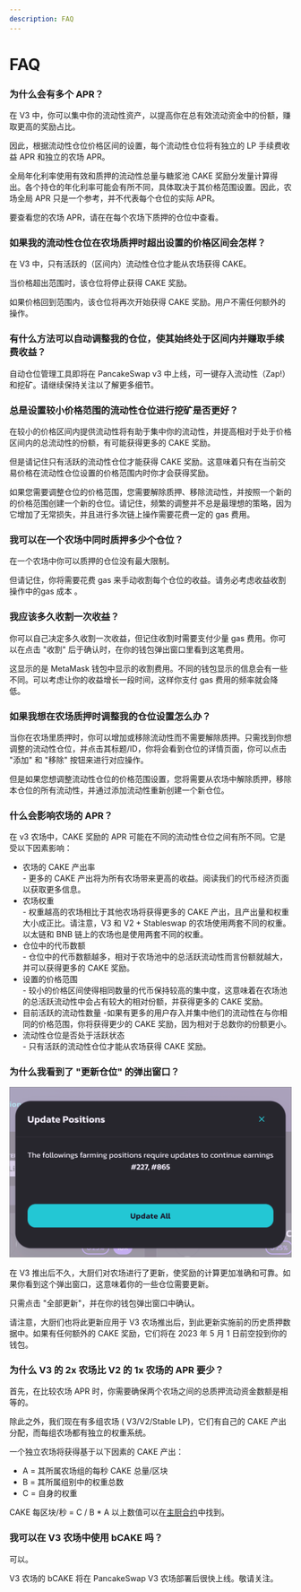 ```yaml
---
description: FAQ
---
```


# FAQ

### 为什么会有多个 APR？&#x20;

在 V3 中，你可以集中你的流动性资产，以提高你在总有效流动资金中的份额，赚取更高的奖励占比。&#x20;

因此，根据流动性仓位价格区间的设置，每个流动性仓位将有独立的 LP 手续费收益 APR 和独立的农场 APR。&#x20;

全局年化利率使用有效和质押的流动性总量与糖浆池 CAKE 奖励分发量计算得出。各个持仓的年化利率可能会有所不同，具体取决于其价格范围设置。因此，农场全局 APR 只是一个参考，并不代表每个仓位的实际 APR。&#x20;

要查看您的农场 APR，请在在每个农场下质押的仓位中查看。



### 如果我的流动性仓位在农场质押时超出设置的价格区间会怎样？&#x20;

在 V3 中，只有活跃的（区间内）流动性仓位才能从农场获得 CAKE。&#x20;

当价格超出范围时，该仓位将停止获得 CAKE 奖励。&#x20;

如果价格回到范围内，该仓位将再次开始获得 CAKE 奖励。用户不需任何额外的操作。



### 有什么方法可以自动调整我的仓位，使其始终处于区间内并赚取手续费收益？&#x20;

自动仓位管理工具即将在 PancakeSwap v3 中上线，可一键存入流动性（Zap!）和挖矿。请继续保持关注以了解更多细节。



### 总是设置较小价格范围的流动性仓位进行挖矿是否更好？&#x20;

在较小的价格区间内提供流动性将有助于集中你的流动性，并提高相对于处于价格区间内的总流动性的份额，有可能获得更多的 CAKE 奖励。&#x20;

但是请记住只有活跃的流动性仓位才能获得 CAKE 奖励。这意味着只有在当前交易价格在流动性仓位设置的价格范围内时你才会获得奖励。&#x20;

如果您需要调整仓位的价格范围，您需要解除质押、移除流动性，并按照一个新的的价格范围创建一个新的仓位。请记住，频繁的调整并不总是最理想的策略，因为它增加了无常损失，并且进行多次链上操作需要花费一定的 gas 费用。



### 我可以在一个农场中同时质押多少个仓位？&#x20;

在一个农场中你可以质押的仓位没有最大限制。&#x20;

但请记住，你将需要花费 gas 来手动收割每个仓位的收益。请务必考虑收益收割操作中的gas 成本 。



### 我应该多久收割一次收益？&#x20;

你可以自己决定多久收割一次收益，但记住收割时需要支付少量 gas 费用。你可以在点击 "收割" 后于确认时，在你的钱包弹出窗口里看到这笔费用。&#x20;

这显示的是 MetaMask 钱包中显示的收割费用。不同的钱包显示的信息会有一些不同。可以考虑让你的收益增长一段时间，这样你支付 gas 费用的频率就会降低。

### 如果我想在农场质押时调整我的仓位设置怎么办？&#x20;

当你在农场里质押时，你可以增加或移除流动性而不需要解除质押。只需找到你想调整的流动性仓位，并点击其标题/ID，你将会看到仓位的详情页面，你可以点击 "添加" 和 "移除" 按钮来进行对应操作。&#x20;

但是如果您想调整流动性仓位的价格范围设置，您将需要从农场中解除质押，移除本仓位的所有流动性，并通过添加流动性重新创建一个新仓位。

### 什么会影响农场的 APR？&#x20;

在 v3 农场中，CAKE 奖励的 APR 可能在不同的流动性仓位之间有所不同。它是受以下因素影响：&#x20;

* 农场的 CAKE 产出率\
  &#x20;\- 更多的 CAKE 产出将为所有农场带来更高的收益。阅读我们的代币经济页面以获取更多信息。&#x20;
* 农场权重\
  &#x20;\- 权重越高的农场相比于其他农场将获得更多的 CAKE 产出，且产出量和权重大小成正比。请注意，V3 和 V2 + Stableswap 的农场使用两套不同的权重。以太链和 BNB 链上的农场也是使用两套不同的权重。&#x20;
* 仓位中的代币数额\
  &#x20;\- 仓位中的代币数额越多，相对于农场池中的总活跃流动性而言份额就越大，并可以获得更多的 CAKE 奖励。&#x20;
* 设置的价格范围\
  &#x20; \- 较小的价格区间使得相同数量的代币保持较高的集中度，这意味着在农场池的总活跃流动性中会占有较大的相对份额，并获得更多的 CAKE 奖励。&#x20;
* 目前活跃的流动性数量 -如果有更多的用户存入并集中他们的流动性在与你相同的价格范围，你将获得更少的 CAKE 奖励，因为相对于总数你的份额更小。&#x20;
* 流动性仓位是否处于活跃状态\
  &#x20;\- 只有活跃的流动性仓位才能从农场获得 CAKE 奖励。



### 为什么我看到了 "更新仓位" 的弹出窗口？

![](<../../.gitbook/assets/image (10) (1).png>)

在 V3 推出后不久，大厨们对农场进行了更新，使奖励的计算更加准确和可靠。如果你看到这个弹出窗口，这意味着你的一些仓位需要更新。&#x20;

只需点击 "全部更新"，并在你的钱包弹出窗口中确认。&#x20;

请注意，大厨们也将此更新应用于 V3 农场推出后，到此更新实施前的历史质押数据中。如果有任何额外的 CAKE 奖励，它们将在 2023 年 5 月 1 日前空投到你的钱包。



### 为什么 V3 的 2x 农场比 V2 的 1x 农场的 APR 要少？&#x20;

首先，在比较农场 APR 时，你需要确保两个农场之间的总质押流动资金数额是相等的。&#x20;

&#x20;除此之外，我们现在有多组农场 ( V3/V2/Stable LP)，它们有自己的 CAKE 产出分配，而每组农场都有独立的权重系统。&#x20;

一个独立农场将获得基于以下因素的 CAKE 产出：&#x20;

* A = 其所属农场组的每秒 CAKE 总量/区块&#x20;
* B = 其所属组别中的权重总数&#x20;
* C = 自身的权重&#x20;

CAKE 每区块/秒 = C / B \* A 以上数值可以在[主厨合约](https://docs.pancakeswap.finance/code/smart-contracts/main-staking-masterchef-contract)中找到。



### 我可以在 V3 农场中使用 bCAKE 吗？&#x20;

可以。

V3 农场的 bCAKE 将在 PancakeSwap V3 农场部署后很快上线。敬请关注。
